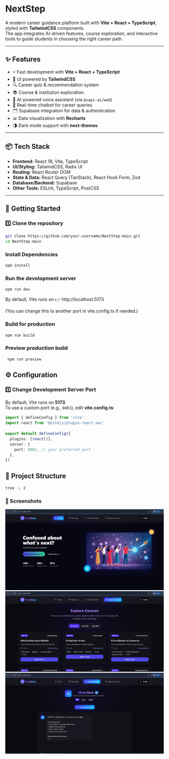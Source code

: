 # NextStep

A modern career guidance platform built with **Vite + React + TypeScript**, styled with **TailwindCSS** components.  
The app integrates AI-driven features, course exploration, and interactive tools to guide students in choosing the right career path.

---

## ✨ Features
- ⚡ Fast development with **Vite + React + TypeScript**  
- 🎨 UI powered by **TailwindCSS**  
- 🔍 Career quiz & recommendation system  
- 📚 Course & institution exploration  
- 🎤 AI-powered voice assistant (via `@vapi-ai/web`)  
- 💬 Real-time chatbot for career queries  
- 🗂 Supabase integration for data & authentication  
- 📊 Data visualization with **Recharts**  
- 🌗 Dark mode support with **next-themes**  

---

## 📦 Tech Stack
- **Frontend:** React 18, Vite, TypeScript  
- **UI/Styling:** TailwindCSS, Radix UI  
- **Routing:** React Router DOM  
- **State & Data:** React Query (TanStack), React Hook Form, Zod  
- **Database/Backend:** Supabase  
- **Other Tools:** ESLint, TypeScript, PostCSS  

---

## 🚀 Getting Started

### 1️⃣ Clone the repository
```bash
git clone https://github.com/your-username/NextStep-main.git
cd NextStep-main
```
### Install Dependencies
```bash
npm install
```
### Run the development server
```bash
npm run dev
```
By default, Vite runs on 👉 http://localhost:5173

(You can change this to another port in vite.config.ts if needed.)
### Build for production
```bash
npm run build
```
### Preview production build
```bash
 npm run preview
```
## ⚙️ Configuration

### 1️⃣ Change Development Server Port
By default, Vite runs on **5173**.  
To use a custom port (e.g., `8081`), edit **vite.config.ts**:

```ts
import { defineConfig } from 'vite'
import react from '@vitejs/plugin-react-swc'

export default defineConfig({
  plugins: [react()],
  server: {
    port: 8081, // your preferred port
  },
})
```
## 📂 Project Structure

```bash
tree -L 2
```
### 📸 Screenshots
![Home Page](./assets/Home.png)
![Explore Courses](./assets/Courses.png)
![Voice Assistant and Chatbot](./assets/Voice_Assistant.png)
